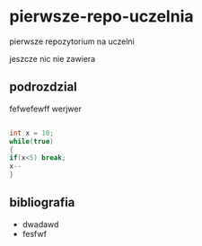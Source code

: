 # pierwsze-repo-uczelnia
pierwsze repozytorium na uczelni

jeszcze nic nie zawiera

## podrozdzial

fefwefewff werjwer 

``` cs

int x = 10;
while(true)
{
if(x<5) break;
x--
}

```

## bibliografia

* dwadawd
* fesfwf
